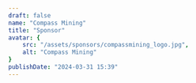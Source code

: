 ```yaml
---
draft: false
name: "Compass Mining"
title: "Sponsor"
avatar: {
    src: "/assets/sponsors/compassmining_logo.jpg",
    alt: "Compass Mining"
}
publishDate: "2024-03-31 15:39"
---
```

